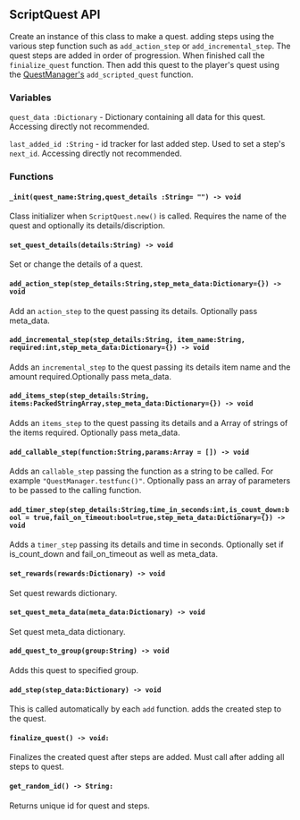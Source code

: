 ## ScriptQuest API

Create an instance of this class to make a quest. adding steps using the various step function such as `add_action_step` or `add_incremental_step`. The quest steps are added in order of progression.
When finished call the `finialize_quest` function. Then add this quest to the player's quest using the [QuestManager's](Quest_Manager_API.md) `add_scripted_quest` function.

### Variables
`quest_data :Dictionary` - Dictionary containing all data for this quest. Accessing directly not recommended.

`last_added_id :String` - id tracker for last added step. Used to set a step's `next_id`. Accessing directly not recommended.

### Functions

#### `_init(quest_name:String,quest_details :String= "") -> void`

Class initializer when `ScriptQuest.new()` is called. Requires the name of the quest and optionally its details/discription.

#### `set_quest_details(details:String) -> void`

Set or change the details of a quest.

#### `add_action_step(step_details:String,step_meta_data:Dictionary={}) -> void`

Add an `action_step` to the quest passing its details. Optionally pass meta_data.

#### `add_incremental_step(step_details:String, item_name:String, required:int,step_meta_data:Dictionary={}) -> void`

Adds an `incremental_step` to the quest passing its details item name and the amount required.Optionally pass meta_data.

#### `add_items_step(step_details:String, items:PackedStringArray,step_meta_data:Dictionary={}) -> void`

Adds an `items_step` to the quest passing its details and a Array of strings of the items required. Optionally pass meta_data.

#### `add_callable_step(function:String,params:Array = []) -> void`

Adds an `callable_step` passing the function as a string to be called. For example `"QuestManager.testfunc()"`. Optionally pass an array of parameters to be passed to the calling function. 

#### `add_timer_step(step_details:String,time_in_seconds:int,is_count_down:bool = true,fail_on_timeout:bool=true,step_meta_data:Dictionary={}) -> void`

Adds a `timer_step` passing its details and time in seconds. Optionally set if is_count_down and fail_on_timeout as well as meta_data.

#### `set_rewards(rewards:Dictionary) -> void`
Set quest rewards dictionary.

#### `set_quest_meta_data(meta_data:Dictionary) -> void`
Set quest meta_data dictionary.

#### `add_quest_to_group(group:String) -> void`
Adds this quest to specified group.

#### `add_step(step_data:Dictionary) -> void`

This is called automatically by each `add` function. adds the created step to the quest.

#### `finalize_quest() -> void:`

Finalizes the created quest after steps are added.
Must call after adding all steps to quest.

#### `get_random_id() -> String:`

Returns unique id for quest and steps.